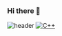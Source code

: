 ### Hi there 👋

<!--
**jo-seokhun/jo-seokhun** is a ✨ _special_ ✨ repository because its `README.md` (this file) appears on your GitHub profile.


- 🌱  I am currently studying at Kookmin University School of Automotive IT Convergence..
-->

![header](https://capsule-render.vercel.app/api?type=wave&color=auto&height=300&section=header&text=석훈%20ProgramingFactory✨&fontSize=70)
[![C++](https://img.shields.io/badge/C++-F7DF1E?style=flat-square&logo=C&logoColor=black)](https://github.com/jo-seokhun/jo-seokhun.git)



